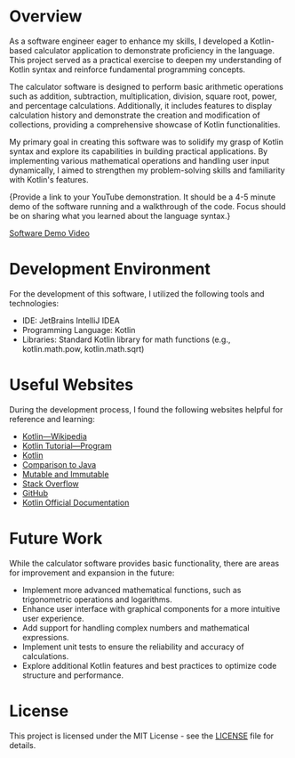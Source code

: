 # Overview

As a software engineer eager to enhance my skills, I developed a Kotlin-based calculator application to demonstrate proficiency in the language. This project served as a practical exercise to deepen my understanding of Kotlin syntax and reinforce fundamental programming concepts.

The calculator software is designed to perform basic arithmetic operations such as addition, subtraction, multiplication, division, square root, power, and percentage calculations. Additionally, it includes features to display calculation history and demonstrate the creation and modification of collections, providing a comprehensive showcase of Kotlin functionalities.

My primary goal in creating this software was to solidify my grasp of Kotlin syntax and explore its capabilities in building practical applications. By implementing various mathematical operations and handling user input dynamically, I aimed to strengthen my problem-solving skills and familiarity with Kotlin's features.


{Provide a link to your YouTube demonstration. It should be a 4-5 minute demo of the software running and a walkthrough of the code. Focus should be on sharing what you learned about the language syntax.}

[Software Demo Video](http://youtube.link.goes.here)

# Development Environment

For the development of this software, I utilized the following tools and technologies:

* IDE: JetBrains IntelliJ IDEA
* Programming Language: Kotlin
* Libraries: Standard Kotlin library for math functions (e.g., kotlin.math.pow, kotlin.math.sqrt)

# Useful Websites

During the development process, I found the following websites helpful for reference and learning:
- [Kotlin—Wikipedia ](https://en.wikipedia.org/wiki/Kotlin_(programming_language))
- [Kotlin Tutorial—Program](https://www.programiz.com/kotlin-programming)
- [Kotlin](https://kotlinlang.org/)
- [Comparison to Java](https://kotlinlang.org/docs/reference/comparison-to-java.html)
- [Mutable and Immutable](https://www.programiz.com/kotlin-programming/variable-types)
- [Stack Overflow ](https://stackoverflow.com/) 
- [GitHub](https://github.com/)
- [Kotlin Official Documentation](https://kotlinlang.org/docs/home.html)

# Future Work

While the calculator software provides basic functionality, there are areas for improvement and expansion in the future:
- Implement more advanced mathematical functions, such as trigonometric operations and logarithms. 
- Enhance user interface with graphical components for a more intuitive user experience. 
- Add support for handling complex numbers and mathematical expressions. 
- Implement unit tests to ensure the reliability and accuracy of calculations. 
- Explore additional Kotlin features and best practices to optimize code structure and performance.

# License
This project is licensed under the MIT License - see the [LICENSE](./kotlin_calculator/src/LICENSE) file for details.
